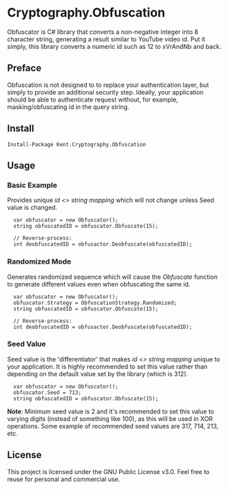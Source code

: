 # Cryptography.Obfuscation
Obfuscator is C# library that converts a non-negative integer into 8 character string, generating a result similar to YouTube video id.
Put it simply, this library converts a numeric id such as 12 to xVrAndNb and back.

Preface
------
Obfuscation is not designed to to replace your authentication layer, but simply to provide an additional security step. Ideally, your application should be able to authenticate request without, for example, masking/obfuscating id in the query string.

Install
------
```
Install-Package Kent.Cryptography.Obfuscation
```

Usage
------
### Basic Example
Provides unique *id <> string mapping* which will not change unless Seed value is changed.
```
  var obfuscator = new Obfuscator();
  string obfuscatedID = obfuscator.Obfuscate(15);
  
  // Reverse-process:
  int deobfuscatedID = obfusactor.Deobfuscate(obfuscatedID);
```

### Randomized Mode
Generates randomized sequence which will cause the *Obfuscate* function to generate different values even when obfuscating the same id.
```
  var obfuscator = new Obfuscator();
  obfuscator.Strategy = ObfuscationStrategy.Randomized;
  string obfuscatedID = obfuscator.Obfuscate(15);
  
  // Reverse-process:
  int deobfuscatedID = obfusactor.Deobfuscate(obfuscatedID);
```

### Seed Value
Seed value is the 'differentiator' that makes *id <> string mapping* unique to your application. It is highly recommended to set this value rather than depending on the default value set by the library (which is 312).
```
  var obfuscator = new Obfuscator();
  obfuscator.Seed = 713;
  string obfuscatedID = obfuscator.Obfuscate(15);
```
**Note**: Minimum seed value is 2 and it's recommended to set this value to varying digits (instead of something like 100), as this will be used in XOR operations. Some example of recommended seed values are 317, 714, 213, etc.

License
------
This project is licensed under the GNU Public License v3.0. Feel free to reuse for personal and commercial use.
